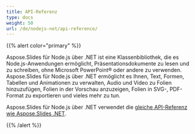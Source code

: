 ```yaml
---
title: API-Referenz
type: docs
weight: 50
url: /de/nodejs-net/api-reference/
---
```


{{% alert color="primary" %}} 

Aspose.Slides für Node.js über .NET ist eine Klassenbibliothek, die es Node.js-Anwendungen ermöglicht, Präsentationsdokumente zu lesen und zu schreiben, ohne Microsoft PowerPoint® oder andere zu verwenden. Aspose.Slides für Node.js über .NET ermöglicht es Ihnen, Text, Formen, Tabellen und Animationen zu verwalten, Audio und Video zu Folien hinzuzufügen, Folien in der Vorschau anzuzeigen, Folien in SVG-, PDF-Format zu exportieren und vieles mehr zu tun.

Aspose.Slides für Node.js über .NET verwendet die [gleiche API-Referenz wie Aspose.Slides .NET](https://reference.aspose.com/slides/nodejs-net/). 

{{% /alert %}}